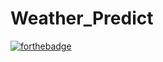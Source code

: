 ﻿# Weather_Predict
[![forthebadge](https://forthebadge.com/images/badges/made-with-python.svg)](https://forthebadge.com)
